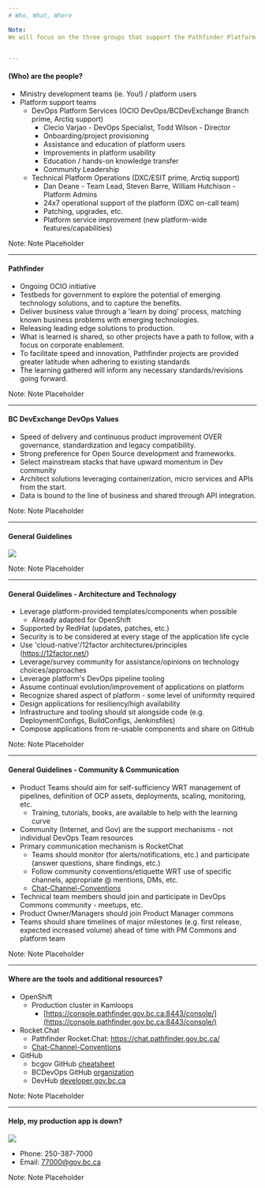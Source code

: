```yaml
---
# Who, What, Where

Note:
We will focus on the three groups that support the Pathfinder Platform


---
```

#### (Who) are the people?
- Ministry development teams (ie. You!) / platform users
- Platform support teams
    - DevOps Platform Services (OCIO DevOps/BCDevExchange Branch prime, Arctiq support)
        - Clecio Varjao - DevOps Specialist, Todd Wilson - Director
        - Onboarding/project provisioning
        - Assistance and education of platform users
        - Improvements in platform usability
        - Education / hands-on knowledge transfer
        - Community Leadership
    - Technical Platform Operations (DXC/ESIT prime, Arctiq support)
        - Dan Deane - Team Lead, Steven Barre, William Hutchison - Platform Admins
        - 24x7 operational support of the platform (DXC on-call team)
        - Patching, upgrades, etc.
        - Platform service improvement (new platform-wide features/capabilities)

Note:
Note Placeholder


---
#### Pathfinder
- Ongoing OCIO initiative
- Testbeds for government to explore the potential of emerging technology solutions, and to capture the benefits.
- Deliver business value through a 'learn by doing' process, matching known business problems with emerging technologies.
- Releasing leading edge solutions to production.
- What is learned is shared, so other projects have a path to follow, with a focus on corporate enablement.
- To facilitate speed and innovation, Pathfinder projects are provided greater latitude when adhering to existing standards
- The learning gathered will inform any necessary standards/revisions going forward.

Note:
Note Placeholder


---
#### BC DevExchange DevOps Values
- Speed of delivery and continuous product improvement OVER governance, standardization and legacy compatibility.
- Strong preference for Open Source development and frameworks.
- Select mainstream stacks that have upward momentum in Dev community
- Architect solutions leveraging containerization, micro services and APIs from the start.
- Data is bound to the line of business and shared through API integration.

Note:
Note Placeholder


---
#### General Guidelines
![](content/01_who_what_where/guidelines_meme.png)<!-- .element style="border: 0; background: None; box-shadow: None" -->

Note:
Note Placeholder


---
#### General Guidelines - Architecture and Technology
- Leverage platform-provided templates/components when possible
    - Already adapted for OpenShift
- Supported by RedHat (updates, patches, etc.)
- Security is to be considered at every stage of the application life cycle
- Use 'cloud-native'/12factor architectures/principles (https://12factor.net/)
- Leverage/survey community for assistance/opinions on technology choices/approaches
- Leverage platform's DevOps pipeline tooling
- Assume continual evolution/improvement of applications on platform
- Recognize shared aspect of platform - some level of uniformity required
- Design applications for resiliency/high availability
- Infrastructure and tooling should sit alongside code (e.g. DeploymentConfigs, BuildConfigs, Jenkinsfiles)
- Compose applications from re-usable components and share on GitHub

Note:
Note Placeholder


---
#### General Guidelines - Community & Communication
- Product Teams should aim for self-sufficiency WRT management of pipelines, definition of OCP assets, deployments, scaling, monitoring, etc.
    - Training, tutorials, books, are available to help with the learning curve
- Community (Internet, and Gov) are the support mechanisms - not individual DevOps Team resources
- Primary communication mechanism is RocketChat
    - Teams should monitor (for alerts/notifications, etc.) and participate (answer questions, share findings, etc.)
    - Follow community conventions/etiquette WRT use of specific channels, appropriate @ mentions, DMs, etc.
    - [Chat-Channel-Conventions](https://developer.gov.bc.ca/Chat-Channel-Conventions)
- Technical team members should join and participate in DevOps Commons community - meetups, etc.
- Product Owner/Managers should join Product Manager commons
- Teams should share timelines of major milestones (e.g. first release, expected increased volume) ahead of time with PM Commons and platform team

Note:
Note Placeholder


---
#### Where are the tools and additional resources?
- OpenShift
    - Production cluster in Kamloops
        - [https://console.pathfinder.gov.bc.ca:8443/console/](https://console.pathfinder.gov.bc.ca:8443/console/)
- Rocket.Chat
    - Pathfinder Rocket.Chat: https://chat.pathfinder.gov.bc.ca/
    - [Chat-Channel-Conventions](https://developer.gov.bc.ca/Chat-Channel-Conventions)
- GitHub
    - bcgov GitHub [cheatsheet](https://github.com/bcgov/BC-Policy-Framework-For-GitHub/blob/master/BC-Gov-Org-HowTo/Cheatsheet.md)
    - BCDevOps GitHub [organization](https://github.com/orgs/BCDevOps)
    - DevHub [developer.gov.bc.ca](https://developer.gov.bc.ca)

Note:
Note Placeholder


---
#### Help, my production app is down?
![](content/01_who_what_where/support.png)<!-- .element style="border: 0; background: None; box-shadow: None" -->
- Phone: 250-387-7000
- Email: 77000@gov.bc.ca

Note:
Note Placeholder

